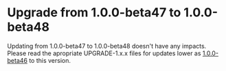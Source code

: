 # Upgrade from 1.0.0-beta47 to 1.0.0-beta48

Updating from 1.0.0-beta47 to 1.0.0-beta48 doesn't have any impacts. Please read the apropriate UPGRADE-1.x.x files for updates lower as [1.0.0-beta46](UPGRADE-1.0.0-beta46.md) to this version.